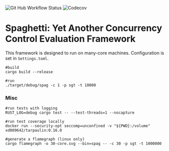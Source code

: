![Git Hub Workflow Status](https://img.shields.io/github/workflow/status/jackwaudby/spaghetti/Rust?logo=Github)
![Codecov](https://img.shields.io/codecov/c/github/jackwaudby/spaghetti?logo=codecov)

# Spaghetti: Yet Another Concurrency Control Evaluation Framework

This framework is designed to run on many-core machines. 
Configuration is set in `Settings.toml`.
```
#build
cargo build --release

#run
./target/debug/spag -c 1 -p sgt -t 10000
```

### Misc
```
#run tests with logging
RUST_LOG=debug cargo test -- --test-threads=1 --nocapture

#run test coverage locally
docker run --security-opt seccomp=unconfined -v "${PWD}:/volume" xd009642/tarpaulin:0.16.0

#generate a flamegraph (linux only)
cargo flamegraph -o 30-core.svg --bin=spag -- -c 30 -p sgt -t 1000000
```
